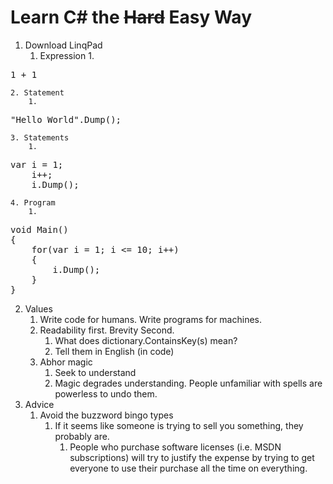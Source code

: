 # Learn C# the ~~Hard~~ Easy Way
1. Download LinqPad
    1. Expression
        1. 
<pre>1 + 1</pre>
    2. Statement
        1. 
<pre>"Hello World".Dump();</pre>
    3. Statements
        1.
<pre>var i = 1;
    i++;
    i.Dump();
</pre>
    4. Program
        1.  
<pre>
void Main()
{
    for(var i = 1; i <= 10; i++)
	{
	    i.Dump();
    }
}
</pre>
2. Values
    1. Write code for humans. Write programs for machines.
    2. Readability first. Brevity Second.
        1. What does dictionary.ContainsKey(s) mean?
        2. Tell them in English (in code)
    3. Abhor magic
       1. Seek to understand
       2. Magic degrades understanding. People unfamiliar with spells are powerless to undo them.
3. Advice
    1. Avoid the buzzword bingo types
       1. If it seems like someone is trying to sell you something, they probably are.
           1. People who purchase software licenses (i.e. MSDN subscriptions) will try to justify the expense by trying to get everyone to use their purchase all the time on everything.
